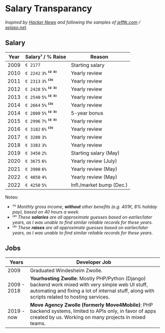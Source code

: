 # Salary Transparancy
_Inspired by [Hacker News](https://news.ycombinator.com/item?id=33323826) and following the samples of [jefftk.com](https://www.jefftk.com/money) / [xeiaso.net](https://xeiaso.net/salary-transparency)._ 

## Salary

| **Year** | **Salary¹ / % Raise**       | **Reason**               |
|----------|-----------------------------|--------------------------|
| 2009     | ``€ 2177``                  | Starting salary          |
| 2010     | ``€ 2242`` ``3%`` **⁽² ³⁾** | Yearly review            |
| 2011     | ``€ 2313`` ``3%`` **⁽³⁾**   | Yearly review            |
| 2012     | ``€ 2428`` ``5%`` **⁽² ³⁾** | Yearly review            |
| 2013     | ``€ 2540`` ``5%`` **⁽² ³⁾** | Yearly review            |
| 2014     | ``€ 2664`` ``5%`` **⁽³⁾**   | Yearly review            |
| 2014     | ``€ 2800`` ``5%`` **⁽² ³⁾** | 5-year bonus             |
| 2015     | ``€ 2996`` ``7%`` **⁽² ³⁾** | Yearly review            |
| 2016     | ``€ 3182`` ``6%`` **⁽³⁾**   | Yearly review            |
| 2017     | ``€ 3280`` ``3%``           | Yearly review            |
| 2018     | ``€ 3383`` ``3%``           | Yearly review            |
| 2019     | ``€ 3450`` ``2%``           | Starting salary (May)    |
| 2020     | ``€ 3675`` ``6%``           | Yearly review (July)     |
| 2021     | ``€ 3900`` ``6%``           | Yearly review (May)      |
| 2022     | ``€ 4050`` ``4%``           | Yearly review (May)      |
| 2022     | ``€ 4250`` ``5%``           | Infl./market bump (Dec.) |

Notes:
- ⁽¹⁾ *Monthly gross income, **without** other benefits (e.g. 401K, 8% holiday pay), based on 40 hours a week.*
- ⁽²⁾ *These **salaries** are all approximate guesses based on earlier/later years, as I was unable to find similar reliable records for these years.*
- ⁽³⁾ *These **raises** are all approximate guesses based on earlier/later years, as I was unable to find similar reliable records for these years.*

## Jobs

| **Years**   | **Developer Job**                                                                                                                                                                                   |
|-------------|-----------------------------------------------------------------------------------------------------------------------------------------------------------------------------------------------------|
| 2009        | Graduated Windesheim Zwolle.                                                                                                                                                                        | 
| 2009 - 2018 | **Yourhosting Zwolle**: Mostly PHP/Python (Django) backend work mixed with very simple web UI stuff, automating and fixing a lot of internal stuff, along with scripts related to hosting services. | 
| 2019 - now  | **Move Agency Zwolle (formerly Move4Mobile)**: PHP backend systems, limited to APIs only, in favor of apps created by us. Working on many projects in mixed teams.                                  | 
